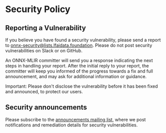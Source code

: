 <!--- SPDX-License-Identifier: Apache-2.0 -->

# Security Policy

## Reporting a Vulnerability
If you believe you have found a security vulnerability, please send a report to onnx-security@lists.lfaidata.foundation. Please do not post security vulnerabilities on Slack or on GitHub.

An ONNX-MLIR committer will send you a response indicating the next steps in handling your report. After the initial reply to your report, the committer will keep you informed of the progress towards a fix and full announcement, and may ask for additional information or guidance.

Important: Please don't disclose the vulnerability before it has been fixed and announced, to protect our users.

## Security announcements
Please subscribe to the [announcements mailing list](https://lists.lfaidata.foundation/g/onnx-announce), where we post notifications and remediation details for security vulnerabilities.